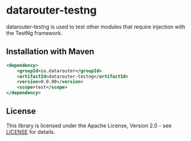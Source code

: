 # datarouter-testng

datarouter-testng is used to test other modules that require injection with the TestNg framework.

## Installation with Maven

```xml
<dependency>
	<groupId>io.datarouter</groupId>
	<artifactId>datarouter-testng</artifactId>
	<version>0.0.90</version>
	<scope>test</scope>
</dependency>
```

## License

This library is licensed under the Apache License, Version 2.0 - see [LICENSE](../LICENSE) for details.
